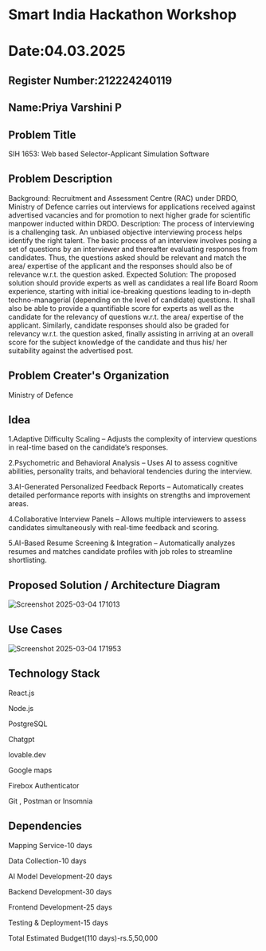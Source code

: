 # Smart India Hackathon Workshop
# Date:04.03.2025
## Register Number:212224240119
## Name:Priya Varshini P
## Problem Title
SIH 1653: Web based Selector-Applicant Simulation Software
## Problem Description
Background: Recruitment and Assessment Centre (RAC) under DRDO, Ministry of Defence carries out interviews for applications received against advertised vacancies and for promotion to next higher grade for scientific manpower inducted within DRDO. Description: The process of interviewing is a challenging task. An unbiased objective interviewing process helps identify the right talent. The basic process of an interview involves posing a set of questions by an interviewer and thereafter evaluating responses from candidates. Thus, the questions asked should be relevant and match the area/ expertise of the applicant and the responses should also be of relevance w.r.t. the question asked. Expected Solution: The proposed solution should provide experts as well as candidates a real life Board Room experience, starting with initial ice-breaking questions leading to in-depth techno-managerial (depending on the level of candidate) questions. It shall also be able to provide a quantifiable score for experts as well as the candidate for the relevancy of questions w.r.t. the area/ expertise of the applicant. Similarly, candidate responses should also be graded for relevancy w.r.t. the question asked, finally assisting in arriving at an overall score for the subject knowledge of the candidate and thus his/ her suitability against the advertised post.

## Problem Creater's Organization
Ministry of Defence

## Idea
1.Adaptive Difficulty Scaling – Adjusts the complexity of interview questions in real-time based on the candidate’s responses.

2.Psychometric and Behavioral Analysis – Uses AI to assess cognitive abilities, personality traits, and behavioral tendencies during the interview.

3.AI-Generated Personalized Feedback Reports – Automatically creates detailed performance reports with insights on strengths and improvement areas.

4.Collaborative Interview Panels – Allows multiple interviewers to assess candidates simultaneously with real-time feedback and scoring.

5.AI-Based Resume Screening & Integration – Automatically analyzes resumes and matches candidate profiles with job roles to streamline shortlisting.


## Proposed Solution / Architecture Diagram
![Screenshot 2025-03-04 171013](https://github.com/user-attachments/assets/9bf7f74e-db78-42b8-be4e-12d94fde6621)


## Use Cases
![Screenshot 2025-03-04 171953](https://github.com/user-attachments/assets/0ed36c32-13ac-4934-abd1-39d5a3245087)



## Technology Stack
React.js

Node.js

PostgreSQL

Chatgpt

lovable.dev

Google maps

Firebox Authenticator

Git , Postman or Insomnia

## Dependencies
Mapping Service-10 days

Data Collection-10 days

AI Model Development-20 days

Backend Development-30 days

Frontend Development-25 days

Testing & Deployment-15 days

Total Estimated Budget(110 days)-rs.5,50,000
